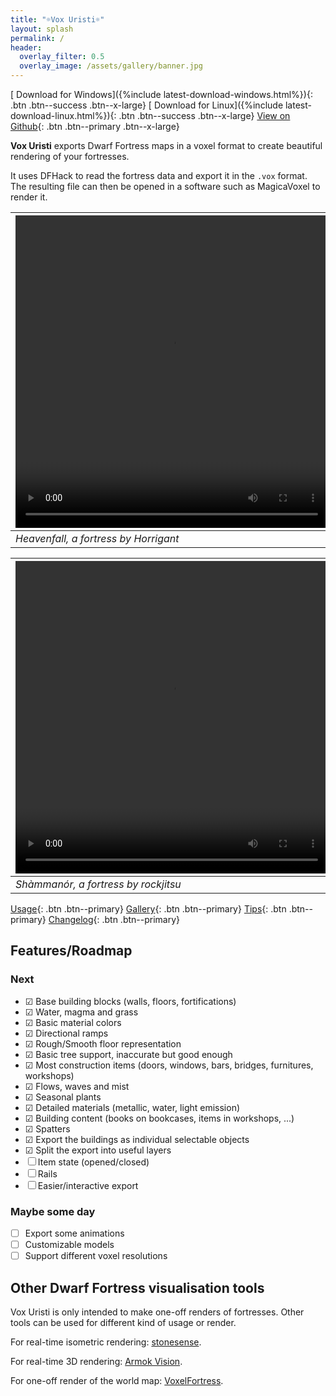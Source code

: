 ```yaml
---
title: "☼Vox Uristi☼"
layout: splash
permalink: /
header:
  overlay_filter: 0.5
  overlay_image: /assets/gallery/banner.jpg
---
```


[<i class='fab fa-windows'></i> Download for Windows]({%include latest-download-windows.html%}){: .btn .btn--success .btn--x-large}
[<i class='fab fa-linux'></i> Download for Linux]({%include latest-download-linux.html%}){: .btn .btn--success .btn--x-large}
[<i class='fas fa-external-link-alt'></i> View on Github](https://github.com/plule/vox-uristi){: .btn .btn--primary .btn--x-large}

**Vox Uristi** exports Dwarf Fortress maps in a voxel format to create beautiful
rendering of your fortresses.

It uses DFHack to read the fortress data and export it in the `.vox` format. The
resulting file can then be opened in a software such as MagicaVoxel to render
it.

| <video autoplay="autoplay" loop="loop" width="500" height="500"><source src="/vox-uristi/assets/gallery/heavenfall/spin.webm" type="video/webm"></video> |
| -------------------------------------------------------------------------------------------------------------------------------------------------------- |
| *Heavenfall, a fortress by Horrigant*                                                                                                                    |

| <video autoplay="autoplay" loop="loop" width="500" height="500"><source src="/vox-uristi/assets/gallery/shammanor/spin.webm" type="video/webm"></video> |
| -------------------------------------------------------------------------------------------------------------------------------------------------------- |
| *Shàmmanór, a fortress by rockjitsu*                                                                                                                    |

[<i class="fas fa-info"></i> Usage](/vox-uristi/usage){: .btn .btn--primary}
[<i class="fas fa-images"></i> Gallery](/vox-uristi/gallery){: .btn .btn--primary}
[<i class="fas fa-exclamation"></i> Tips](/vox-uristi/tips){: .btn .btn--primary}
[<i class="fas fa-clock"></i> Changelog](/vox-uristi/changelog){: .btn .btn--primary}

## Features/Roadmap

### Next

- ☑ Base building blocks (walls, floors, fortifications)
- ☑ Water, magma and grass
- ☑ Basic material colors
- ☑ Directional ramps
- ☑ Rough/Smooth floor representation
- ☑ Basic tree support, inaccurate but good enough
- ☑ Most construction items (doors, windows, bars, bridges, furnitures, workshops)
- ☑ Flows, waves and mist
- ☑ Seasonal plants
- ☑ Detailed materials (metallic, water, light emission)
- ☑ Building content (books on bookcases, items in workshops, ...)
- ☑ Spatters
- ☑ Export the buildings as individual selectable objects
- ☑ Split the export into useful layers
- ☐ Item state (opened/closed)
- ☐ Rails
- ☐ Easier/interactive export

### Maybe some day

- ☐ Export some animations
- ☐ Customizable models
- ☐ Support different voxel resolutions

## Other Dwarf Fortress visualisation tools

Vox Uristi is only intended to make one-off renders of fortresses. Other tools
can be used for different kind of usage or render.

For real-time isometric rendering:
[stonesense](https://docs.dfhack.org/en/stable/docs/tools/stonesense.html).

For real-time 3D rendering: [Armok Vision](https://github.com/RosaryMala/armok-vision).

For one-off render of the world map: [VoxelFortress](https://github.com/RosaryMala/VoxelFortress/releases/tag/v1.0.0).
